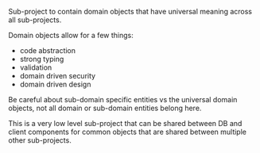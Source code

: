 Sub-project to contain domain objects that have universal meaning across all
sub-projects.

Domain objects allow for a few things:
  - code abstraction
  - strong typing
  - validation
  - domain driven security
  - domain driven design

Be careful about sub-domain specific entities vs the universal domain objects,
not all domain or sub-domain entities belong here.

This is a very low level sub-project that can be shared between DB
and client components for common objects that are shared between multiple
other sub-projects.


